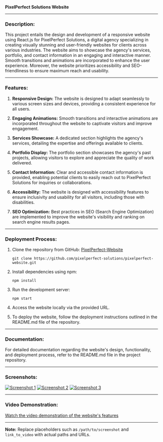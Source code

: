 **PixelPerfect Solutions Website**

---

### Description:

This project entails the design and development of a responsive website using React.js for PixelPerfect Solutions, a digital agency specializing in creating visually stunning and user-friendly websites for clients across various industries. The website aims to showcase the agency's services, portfolio, and contact information in an engaging and interactive manner. Smooth transitions and animations are incorporated to enhance the user experience. Moreover, the website prioritizes accessibility and SEO-friendliness to ensure maximum reach and usability.

---

### Features:

1. **Responsive Design:** The website is designed to adapt seamlessly to various screen sizes and devices, providing a consistent experience for all users.

2. **Engaging Animations:** Smooth transitions and interactive animations are incorporated throughout the website to captivate visitors and improve engagement.

3. **Services Showcase:** A dedicated section highlights the agency's services, detailing the expertise and offerings available to clients.

4. **Portfolio Display:** The portfolio section showcases the agency's past projects, allowing visitors to explore and appreciate the quality of work delivered.

5. **Contact Information:** Clear and accessible contact information is provided, enabling potential clients to easily reach out to PixelPerfect Solutions for inquiries or collaborations.

6. **Accessibility:** The website is designed with accessibility features to ensure inclusivity and usability for all visitors, including those with disabilities.

7. **SEO Optimization:** Best practices in SEO (Search Engine Optimization) are implemented to improve the website's visibility and ranking on search engine results pages.

---

### Deployment Process:

1. Clone the repository from GitHub: [PixelPerfect-Website](github.com/pixelperfect-solutions/pixelperfect-website)

   ```
   git clone https://github.com/pixelperfect-solutions/pixelperfect-website.git
   ```

2. Install dependencies using npm:

   ```
   npm install
   ```

3. Run the development server:

   ```
   npm start
   ```

4. Access the website locally via the provided URL.

5. To deploy the website, follow the deployment instructions outlined in the README.md file of the repository.

---

### Documentation:

For detailed documentation regarding the website's design, functionality, and deployment process, refer to the README.md file in the project repository.

---

### Screenshots:

[![Screenshot 1](/path/to/screenshot1.png)](link_to_screenshot1)
[![Screenshot 2](/path/to/screenshot2.png)](link_to_screenshot2)
[![Screenshot 3](/path/to/screenshot3.png)](link_to_screenshot3)

---

### Video Demonstration:

[Watch the video demonstration of the website's features](link_to_video)

---

**Note:** Replace placeholders such as `/path/to/screenshot` and `link_to_video` with actual paths and URLs.

